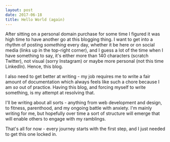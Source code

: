 ```yaml
---
layout: post
date: 2017-06-18
title: Hello World (again)
---
```

After sitting on a personal domain purchase for some time I figured it was high time to have another go at this blogging thing.  I want to get into a rhythm of posting _something_ every day, whether it be here or on social media (links up in the top-right corner), and I guess a lot of the time when I have something to say, it's either more than 140 characters (scratch Twitter), not visual (sorry Instagram) or maybe more personal (not this time LinkedIn).  Hence, this blog.

I also need to get better at writing - my job requires me to write a fair amount of documentation which always feels like such a chore because I am _so_ out of practice.  Having this blog, and forcing myself to write something, is my attempt at resolving that.

I'll be writing about all sorts - anything from web development and design, to fitness, parenthood, and my ongoing battle with anxiety.  I'm mainly writing for me, but hopefully over time a sort of structure will emerge that will enable others to engage with my ramblings.

That's all for now - every journey starts with the first step, and I just needed to get this one locked in.
